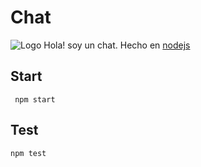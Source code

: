 # Chat
![Logo](http://dab1nmslvvntp.cloudfront.net/wp-content/uploads/2015/07/1436439824nodejs-logo.png)
Hola! soy un chat. Hecho en [nodejs](https://nodejs.org/en/)

## Start

     npm start

## Test

    npm test
